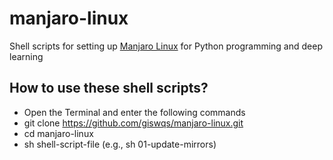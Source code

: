 # manjaro-linux
Shell scripts for setting up [Manjaro Linux](https://manjaro.org/get-manjaro/) for Python programming and deep learning

## How to use these shell scripts?

* Open the Terminal and enter the following commands
* git clone https://github.com/giswqs/manjaro-linux.git
* cd manjaro-linux
* sh shell-script-file (e.g., sh 01-update-mirrors)